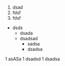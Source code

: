1. dsad
2. fdsf
3. fdsf

- dsds
    - dsada
    - dsadsad
        - sadsa
        - dsadsa

1 asASa
    1 dsadsd
        1 dsadsa
